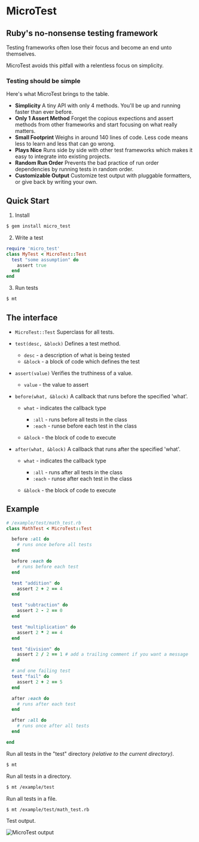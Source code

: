 # MicroTest

## Ruby's no-nonsense testing framework

Testing frameworks often lose their focus and become an end unto themselves.

MicroTest avoids this pitfall with a relentless focus on simplicity.

### Testing should be simple

Here's what MicroTest brings to the table.

* __Simplicity__ A tiny API with only 4 methods. You'll be up and running faster than ever before.
* __Only 1 Assert Method__ Forget the copious expections and assert methods from other frameworks and start focusing on what really matters.
* __Small Footprint__ Weighs in around 140 lines of code. Less code means less to learn and less that can go wrong.
* __Plays Nice__ Runs side by side with other test frameworks which makes it easy to integrate into existing projects.
* __Random Run Order__ Prevents the bad practice of run order dependencies by running tests in random order.
* __Customizable Output__ Customize test output with pluggable formatters, or give back by writing your own.

## Quick Start

1. Install

```bash
$ gem install micro_test
```

2. Write a test

```ruby
require 'micro_test'
class MyTest < MicroTest::Test
  test "some assumption" do
    assert true
  end
end
```

3. Run tests

```bash
$ mt
```

## The interface

* `MicroTest::Test` Superclass for all tests.
* `test(desc, &block)` Defines a test method.

  * `desc` - a description of what is being tested
  * `&block` - a block of code which defines the test

* `assert(value)` Verifies the truthiness of a value.

  * `value` - the value to assert

* `before(what, &block)` A callback that runs before the specified 'what'.

  * `what` - indicates the callback type

    * `:all` - runs before all tests in the class
    * `:each` - runse before each test in the class

  * `&block` - the block of code to execute

* `after(what, &block)` A callback that runs after the specified 'what'.

  * `what` - indicates the callback type

    * `:all` - runs after all tests in the class
    * `:each` - runse after each test in the class

  * `&block` - the block of code to execute

## Example

```ruby
# /example/test/math_test.rb
class MathTest < MicroTest::Test

  before :all do
    # runs once before all tests
  end

  before :each do
    # runs before each test
  end

  test "addition" do
    assert 2 + 2 == 4
  end

  test "subtraction" do
    assert 2 - 2 == 0
  end

  test "multiplication" do
    assert 2 * 2 == 4
  end

  test "division" do
    assert 2 / 2 == 1 # add a trailing comment if you want a message
  end

  # and one failing test
  test "fail" do
    assert 2 + 2 == 5
  end

  after :each do
    # runs after each test
  end

  after :all do
    # runs once after all tests
  end

end
```

Run all tests in the "test" directory _(relative to the current directory)_.

```bash
$ mt
```

Run all tests in a directory.

```bash
$ mt /example/test
```

Run all tests in a file.

```bash
$ mt /example/test/math_test.rb
```

Test output.

![MicroTest output](http://hopsoft.github.com/micro_test/images/micro_test.png)
